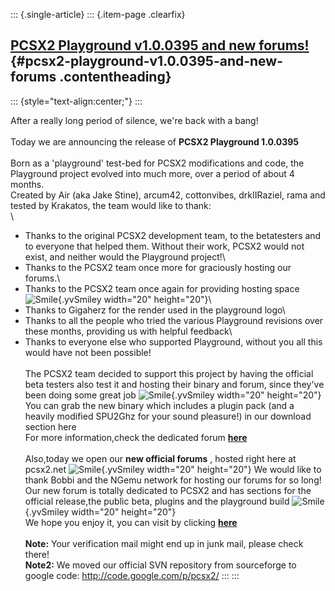 ::: {.single-article}
::: {.item-page .clearfix}
## [PCSX2 Playground v1.0.0395 and new forums!](/123-pcsx2-playground-v1-0-0395-and-new-forums.html) {#pcsx2-playground-v1.0.0395-and-new-forums .contentheading}

::: {style="text-align:center;"}
:::

After a really long period of silence, we\'re back with a bang!\
\
Today we are announcing the release of **PCSX2 Playground 1.0.0395**\
\
Born as a \'playground\' test-bed for PCSX2 modifications and code, the
Playground project evolved into much more, over a period of about 4
months.\
Created by Air (aka Jake Stine), arcum42, cottonvibes, drkIIRaziel, rama
and tested by Krakatos, the team would like to thank:\
\
- Thanks to the original PCSX2 development team, to the betatesters and
to everyone that helped them. Without their work, PCSX2 would not exist,
and neither would the Playground project!\
- Thanks to the PCSX2 team once more for graciously hosting our forums.\
- Thanks to the PCSX2 team once again for providing hosting space
![Smile](https://pcsx2.net/images/stories/frontend/smilies/smile.gif){.yvSmiley
width="20" height="20"}\
- Thanks to Gigaherz for the render used in the playground logo\
- Thanks to all the people who tried the various Playground revisions
over these months, providing us with helpful feedback\
- Thanks to everyone else who supported Playground, without you all this
would have not been possible!\
\
The PCSX2 team decided to support this project by having the official
beta testers also test it and hosting their binary and forum, since
they\'ve been doing some great job
![Smile](https://pcsx2.net/images/stories/frontend/smilies/smile.gif){.yvSmiley
width="20" height="20"}\
You can grab the new binary which includes a plugin pack (and a heavily
modified SPU2Ghz for your sound pleasure!) in our download section here\
For more information,check the dedicated forum
**[here](http://forums.pcsx2.net/thread-2341.html)**\
\
Also,today we open our **new official forums** , hosted right here at
pcsx2.net
![Smile](https://pcsx2.net/images/stories/frontend/smilies/smile.gif){.yvSmiley
width="20" height="20"} We would like to thank Bobbi and the NGemu
network for hosting our forums for so long!\
Our new forum is totally dedicated to PCSX2 and has sections for the
official release,the public beta, plugins and the playground build
![Smile](https://pcsx2.net/images/stories/frontend/smilies/smile.gif){.yvSmiley
width="20" height="20"}\
We hope you enjoy it, you can visit by clicking
**[here](http://forums.pcsx2.net/index.php)**\
\
**Note:** Your verification mail might end up in junk mail, please check
there!\
**Note2:** We moved our official SVN repository from sourceforge to
google code: <http://code.google.com/p/pcsx2/>
:::
:::
